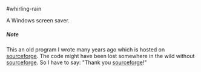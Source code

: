 #whirling-rain

A Windows screen saver. 

##### Note
This an old program I wrote many years ago which is hosted on [sourceforge](http://sourceforge.net). The code might have been lost somewhere in the wild without [sourceforge](http://sourceforge.net). So I have to say: "Thank you [sourceforge](http://sourceforge.net)!" 

